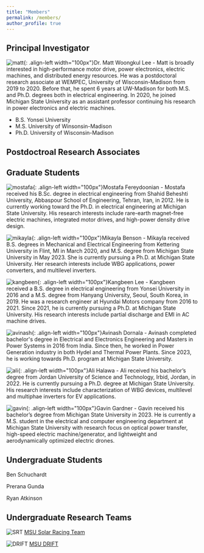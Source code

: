 ```yaml
---
title: "Members"
permalink: /members/
author_profile: true
---
```

Principal Investigator
-----
![matt](/mattwklee.github.io/images/mwl.png){: .align-left width="100px"}Dr. Matt Woongkul Lee - Matt is broadly interested in high-performance motor drive, power electronics, electric machines, and distributed energy resources. He was a postdoctoral research associate at WEMPEC, University of Wisconsin-Madison from 2019 to 2020. Before that, he spent 6 years at UW-Madison for both M.S. and Ph.D. degrees both in electrical engineering. In 2020, he joined Michigan State University as an assistant professor continuing his research in power electronics and electric machines. 

- B.S. Yonsei University
- M.S. University of Winsonsin-Madison
- Ph.D. University of Wisconsin-Madison

Postdoctroal Research Associates
-----

Graduate Students
-----
![mostafa](/mattwklee.github.io/images/mf.png){: .align-left width="100px"}Mostafa Fereydoonian - Mostafa received his B.Sc. degree in electrical engineering from Shahid Beheshti University, Abbaspour School of Engineering, Tehran, Iran, in 2012. He is currently working toward the Ph.D. in electrical engineering at Michigan State University. His research interests include rare-earth magnet-free electric machines, integrated motor drives, and high-power density drive design.




![mikayla](/mattwklee.github.io/images/mb.png){: .align-left width="100px"}Mikayla Benson - Mikayla received B.S. degrees in Mechanical and Electrical Engineering from Kettering University in Flint, MI in March 2020, and M.S. degree from Michigan State University in May 2023. She is currently pursuing a Ph.D. at Michigan State University. Her research interests include WBG applications, power converters, and multilevel inverters.




![kangbeen](/mattwklee.github.io/images/kbl.png){: .align-left width="100px"}Kangbeen Lee - Kangbeen received a B.S. degree in electrical engineering from Yonsei University in 2016 and a M.S. degree from Hanyang University, Seoul, South Korea, in 2019. He was a research engineer at Hyundai Motors company from 2016 to 2021. Since 2021, he is currently pursuing a Ph.D. at Michigan State University. His research interests include partial discharge and EMI in AC machine drives.




![avinash](/mattwklee.github.io/images/ad.png){: .align-left width="100px"}Avinash Dornala - Avinash completed bachelor's degree in Electrical and Electronics Engineering and Masters in Power Systems in 2016 from India. Since then, he worked in Power Generation industry in both Hydel and Thermal Power Plants. Since 2023, he is working towards Ph.D. program at Michigan State University.




![ali](/mattwklee.github.io/images/ah.png){: .align-left width="100px"}Ali Halawa - Ali received his bachelor’s degree from Jordan University of Science and Technology, Irbid, Jordan, in 2022. He is currently pursuing a Ph.D. degree at Michigan State University. His research interests include characterization of WBG devices, multilevel and multiphae inverters for EV applications.




![gavin](/mattwklee.github.io/images/gg.png){: .align-left width="100px"}Gavin Gardner - Gavin received his bachelor’s degree from Michigan State University in 2023. He is currently a M.S. student in the electrical and computer engineering department at Michigan State University with research focus on optical power transfer, high-speed electric machine/generator, and lightweight and aerodynamically optimized electric drones.

Undergraduate Students
-----
Ben Schuchardt

Prerana Gunda

Ryan Atkinson


Undergraduate Research Teams
-----
![SRT](/mattwklee.github.io/images/SRT.png)
[MSU Solar Racing Team](https://www.msusolar.com/)

![DRIFT](/mattwklee.github.io/images/DRIFT.png)
[MSU DRIFT](https://www.teamdrift.org/)
